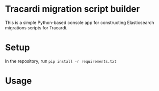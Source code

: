 # Tracardi migration script builder
This is a simple Python-based console app for constructing Elasticsearch migrations scripts for Tracardi.

# Setup
In the repository, run ```pip install -r requirements.txt```

# Usage

